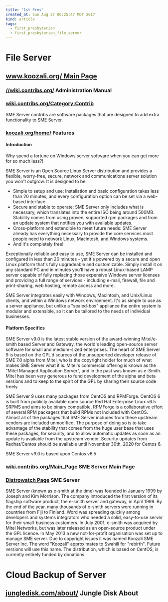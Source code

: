```yaml
---
title: "1st Pres"
created_at: Sun Aug 27 06:25:47 MDT 2017
kind: article
tags:
  - first_presbyterian
  - first_presbyterian_file_server
---
```


<h1>File Server</h1>

<h2>
  <a href="http://www.koozali.org/" target="_blank">www.koozali.org/ Main Page</a>
</h2>

<h3>
  <a href="https://wiki.contribs.org/SME_Server:Documentation:Administration_Manual" target="_blank">//wiki.contribs.org/</a>
  Administration Manual
</h3>

<h3>
  <a href="https://wiki.contribs.org/Category:Contrib" target="_blank">wiki.contribs.org/Category:Contrib</a>
</h3>

SME Server contribs are software packages that are designed to add extra functionality to SME Server. 

<h3>
  <a href="http://www.koozali.org/home/features" target="_blank">koozali.org/home/</a>
  Features
</h3>

<h4>Introduction</h4>

Why spend a fortune on Windows server software when you can get more
for so much less?!

SME Server is an Open Source Linux Server distribution and provides a
flexible, worry-free, secure, network and communications server solution
you won't outgrow. It is designed to be:

<ul>
  <li>Simple to setup and use: Installation and basic configuration
  takes less than 20 minutes, and every configuration option can be set
  via a web-based interface.
  </li>
  <li>Secure and stable to operate: SME Server only includes what
  is necessary, which translates into the entire ISO being around
  500MB. Stability comes from using proven, supported rpm packages and
  from an update system that notifies you with available updates.
  </li>
  <li>Cross-platform and extendible to meet future needs: SME Server
  already has everything necessary to provide the core services most
  people need to network Linux, Macintosh, and Windows systems.
  </li>
  <li>And it's completely free!
  </li>
</ul>

Exceptionally reliable and easy to use, SME Server can be installed and
configured in less than 20 minutes - yet it's powered by a secure and open
Linux platform that's fully upgradeable and customizable. Simply install
it on any standard PC and in minutes you'll have a robust Linux-based
LAMP server capable of fully replacing those expensive Windows server
licenses and providing a full range of services - including e-mail,
firewall, file and print-sharing, web hosting, remote access and more.

SME Server integrates easily with Windows, Macintosh, and Unix/Linux
clients, and within a Windows network environment. It's as simple to use
as a server appliance, but unlike a "sealed-box" appliance the entire
system is modular and extensible, so it can be tailored to the needs of
individual businesses.

<h4>Platform Specifics</h4>

SME Server v9.0 is the latest stable version of the award-winning
Mitel/e-smith based Server and Gateway, the world's leading open-source
server software for small and medium-sized enterprises. The heart of
SME Server 9 is based on the GPL'd sources of the unsupported developer
release of SME 7.0 alpha from Mitel, who is the copyright holder for
much of what makes SME Server what it is. Mitel's commercial offering
is known as the "Mitel Managed Application Server", and in the past
was known as e-Smith. Mitel has been very generous to fund development
of the alpha and beta versions and to keep to the spirit of the GPL by
sharing their source code freely.

SME Server 9 uses many packages from CentOS and RPMForge. CentOS 6 is
built from publicly available open source Red Hat Enterprise Linux v6.5
SRPMS and aims to be binary compatible. RPMForge is a collaborative effort
of several RPM packagers that build RPMs not included with CentOS. Almost
all of the packages that SME Server includes from these upstream vendors
are included unmodified. The purpose of doing so is to take advantage
of the stability that comes from the huge user base that uses these
packages, for security, and to allow automatic updates as soon as an
update is available from the upstream vendor. Security updates from
Redhat/Centos should be available until November 30th, 2020 for Centos 6.

SME Server v9.0 is based upon Centos v6.5

<h3>
  <a href="https://wiki.contribs.org/Main_Page" target="_blank">wiki.contribs.org/Main_Page</a>
  SME Server Main Page
</h3>

<h3>
  <a href="http://distrowatch.com/table.php?distribution=smeserver" target="_blank">Distrowatch Page</a>
  SME Server
</h3>

SME Server (known as e-smith at the time) was founded in January 1999
by Joseph and Kim Morrison. The company introduced the first version
of its flagship software product, the e-smith server and gateway, in
April 1999. By the end of the year, many thousands of e-smith servers
were running in countries from Fiji to Finland. Word was spreading
quickly among developers and systems integrators who needed a solid,
easy-to-use server for their small-business customers. In July 2001,
e-smith was acquired by Mitel Networks, but was later released as
an open-source product under the GPL licence. In May 2013 a new
not-for-profit organisation was set up to manage SME server. Due to
copyright issues it was named Koozali SME Server Inc. The word "Koozali"
approximates to Swahili for "rebirth". Future versions will use this
name. The distribution, which is based on CentOS, is currently entirely
funded by donations.


<h1>Cloud Backup of Server</h1>

<h2>
  <a href="https://www.jungledisk.com/about/" target="_blank">jungledisk.com/about/</a>
  Jungle Disk About
</h2>

<!--
html boilerplate
<a href="" target="_blank"></a>
<a name=""></a>
<img src="" width="400px">
<ul>
  <li></li>
</ul>
<pre>
</pre>
<pre><code>
</code></pre>
<math xmlns='http://www.w3.org/1998/Math/MathML' display='block'>
</math>
-->
